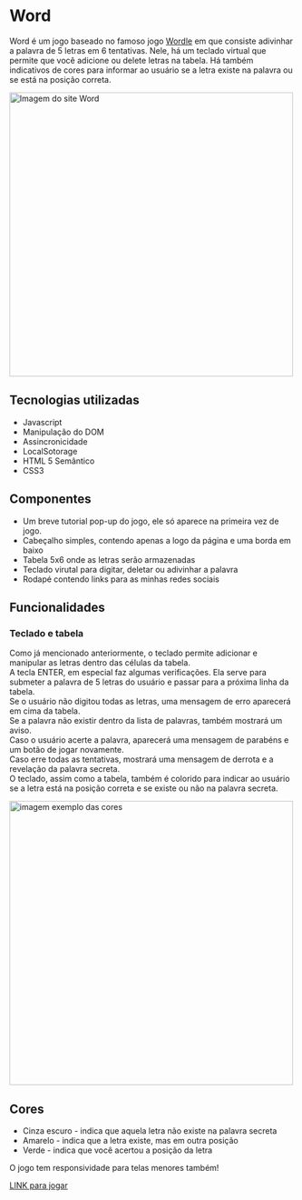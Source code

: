 <h1>
  Word
</h1>

<p>
  Word é um jogo baseado no famoso jogo <a href="https://www.nytimes.com/games/wordle/index.html">Wordle</a> em que consiste adivinhar a palavra de 5 letras em 6 tentativas.
  Nele, há um teclado virtual que permite que você adicione ou delete letras na tabela. Há também indicativos de cores para informar ao usuário se a letra existe na palavra ou se está na posição correta. 
</p>

<img src="https://github.com/Hekth/word/assets/151862970/1fc61bd7-1523-4910-9790-3bccedc6c446" alt="Imagem do site Word" width="500px" />

<h2>
  Tecnologias utilizadas
</h2>

<ul>
  <li>Javascript</li>
  <li>Manipulação do DOM</li>
  <li>Assincronicidade</li>
  <li>LocalSotorage</li>
  <li>HTML 5 Semântico</li>
  <li>CSS3</li>
</ul>

<h2>
  Componentes
</h2>

<ul>
  <li>Um breve tutorial pop-up do jogo, ele só aparece na primeira vez de jogo.</li>
  <li>Cabeçalho simples, contendo apenas a logo da página e uma borda em baixo</li>
  <li>Tabela 5x6 onde as letras serão armazenadas</li>
  <li>Teclado virutal para digitar, deletar ou adivinhar a palavra</li>
  <li>Rodapé contendo links para as minhas redes sociais</li>
</ul>

<h2>
  Funcionalidades
</h2>

<h3>
  Teclado e tabela
</h3>

<p>
  Como já mencionado anteriormente, o teclado permite adicionar e manipular as letras dentro das células da tabela.<br>
  A tecla ENTER, em especial faz algumas verificações. Ela serve para submeter a palavra de 5 letras do usuário e passar para a próxima linha da tabela.<br>
  Se o usuário não digitou todas as letras, uma mensagem de erro aparecerá em cima da tabela.<br>
  Se a palavra não existir dentro da lista de palavras, também mostrará um aviso.<br>
  Caso o usuário acerte a palavra, aparecerá uma mensagem de parabéns e um botão de jogar novamente.<br>
  Caso erre todas as tentativas, mostrará uma mensagem de derrota e a revelação da palavra secreta.<br>
  O teclado, assim como a tabela, também é colorido para indicar ao usuário se a letra está na posição correta e se existe ou não na palavra secreta.
</p>

<img src="https://github.com/Hekth/word/assets/151862970/c31343c0-ae54-46ad-a427-c832a45126fa" alt="imagem exemplo das cores" width="500px" />

<h2>
  Cores
</h2>

<ul>
  <li>Cinza escuro - indica que aquela letra não existe na palavra secreta</li>
  <li>Amarelo - indica que a letra existe, mas em outra posição</li>
  <li>Verde - indica que você acertou a posição da letra</li>
</ul>

<p>
  O jogo tem responsividade para telas menores também!
</p>

<a href="https://word-hekth.vercel.app">
  LINK para jogar
</a>
